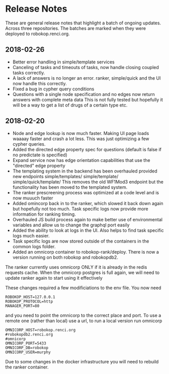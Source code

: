 
# Release Notes

These are general release notes that highlight a batch of ongoing updates. Across three repositories. The batches are marked when they were deployed to robokop.renci.org.


## 2018-02-26
- Better error handling in simple/template services
- Canceling of tasks and timeouts of tasks, now handle closing coupled tasks correctly.
- A lack of answers is no longer an error. ranker, simple/quick and the UI now handle this correctly.
- Fixed a bug in cypher query conditions
- Questions with a single node specification and no edges now return answers with complete meta data
  This is not fully tested but hopefully it will be a way to get a list of drugs of a certain type etc.

## 2018-02-20

- Node and edge lookup is now much faster. Making UI page loads waaaay faster and crash a lot less. This was just optimizing a few cypher queries.
- Added the directed edge property spec for questions (default is false if no predictate is specified)
- Expand service now has edge orientation capabilities that use the "directed" edge property
- The templating system in the backend has been overhauled provided new endpoints simple/templates/ simple/template/ simple/quick/template/
  This removes the old WF1Mod3 endpoint but the functionality has been moved to the templated system.
- The ranker prescreening process was optimized at a code level and is now muuuch faster
- Added omincorp back in to the ranker, which slowed it back down again but hopefully not too much. Task specific logs now provide more information for ranking timing.
- Overhauled JS build process again to make better use of environmental variables and allow us to change the graphql port easily
- Added the ability to look at logs in the UI. Also helps to find task specific logs much easier.
- Task specific logs are now stored outside of the containers in the common logs folder.
- Added an omnicorp container to robokop-rank/deploy. There is now a version running on both robokop and robokopdb2.

The ranker currently uses omnicorp ONLY if it is already in the redis requests cache. When the omnicorp postgres is full again, we will need to update ranker again to start using it effectively

These changes required a few modificiations to the env file. You now need
```
ROBOKOP_HOST=127.0.0.1
ROBOKOP_PROTOCOL=http
MANAGER_PORT=80
```
and you need to point the omnicorp to the correct place and port. To use a remote one (rather than local) use a url, to run a local version run omnicorp
```
OMNICORP_HOST=robokop.renci.org
#robokopdb2.renci.org
#omnicorp
OMNICORP_PORT=5433
OMNICORP_DB=robokop
OMNICORP_USER=murphy
```
Due to some changes in the docker infrastructure you will need to rebuild the ranker container.
